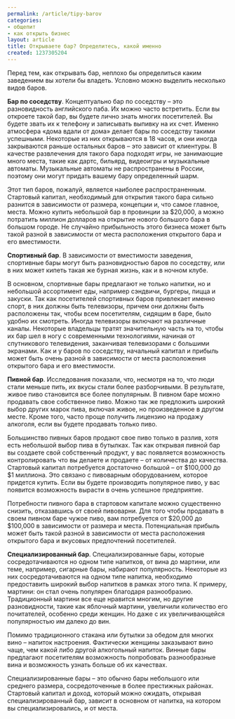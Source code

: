 ```yaml
---
permalink: /article/tipy-barov
categories:
- общепит
- как открыть бизнес
layout: article
title: Открываете бар? Определитесь, какой именно
created: 1237305204
---
```

Перед тем, как открывать бар, неплохо бы определиться каким заведением вы хотели бы владеть. Условно можно выделить несколько видов баров.

**Бар по соседству**. Концептуально бар по соседству – это разновидность английского паба. Их можно часто встретить. Если вы откроете такой бар, вы будете лично знать многих посетителей. Вы будете звать их к телефону и записывать выпивку на их счет. Именно атмосфера «дома вдали от дома» делает бары по соседству такими успешными. Некоторые из них открываются в 18 часов, и они иногда закрываются раньше остальных баров – это зависит от клиентуры. В качестве развлечения для такого бара подходят игры, не занимающие много места, такие как дартс, бильярд, видеоигры и музыкальные автоматы. Музыкальные автоматы не распространены в России, поэтому они могут придать вашему бару определенный шарм. 

Этот тип баров, пожалуй, является наиболее распространенным. Стартовый капитал, необходимый для открытия такого бара сильно разнится в зависимости от размера, концепции и, что самое главное, места. Можно купить небольшой бар в провинции за $20,000, а можно потратить миллион долларов на открытие нового большого бара в большом городе. Не случайно прибыльность этого бизнеса может быть такой разной в зависимости от места расположения открытого бара и его вместимости.

**Спортивный бар**. В зависимости от вместимости заведения, спортивные бары могут быть разновидностью баров по соседству, или в них может кипеть такая же бурная жизнь, как и в ночном клубе.

В основном, спортивные бары предлагают не только напитки, но и небольшой ассортимент еды, например сэндвичи, бургеры, пицца и закуски. Так как посетителей спортивных баров привлекает именно спорт, в них должны быть телевизоры, причем они должны быть расположены так, чтобы всем посетителям, сидящим в баре, было удобно их смотреть. Иногда телевизоры включают на различные каналы. Некоторые владельцы тратят значительную часть на то, чтобы их бар шел в ногу с современными технологиями, начиная от спутникового телевидения, заканчивая телевизорами с большими экранами. Как и у баров по соседству, начальный капитал и прибыль может быть очень разной в зависимости от места расположения открытого бара и его вместимости.

**Пивной бар**. Исследования показали, что, несмотря на то, что люди стали меньше пить, их вкусы стали более разборчивыми. В результате, живое пиво становится все более популярным. В пивном баре можно продавать свое собственное пиво. Можно так же предложить широкий выбор других марок пива, включая живое, но произведенное в другом месте. Кроме того, часто проще получить лицензию на продажу алкоголя, если вы будете продавать только пиво.

Большинство пивных баров продают свое пиво только в разлив, хотя есть небольшой выбор пива в бутылках. Так как открывая пивной бар вы создаете свой собственный продукт, у вас появляется возможность контролировать что вы делаете и продаете – от количества до качества. Стартовый капитал потребуется достаточно большой – от $100,000 до $1 миллиона. Это связано с пивоварным оборудованием, которое придется купить. Если вы будете производить популярное пиво, у вас появится возможность вырасти в очень успешное предприятие.

Потребности пивного бара в стартовом капитале можно существенно снизить, отказавшись от своей пивоварни. Для того чтобы продавать в своем пивном баре чужое пиво, вам потребуется от $20,000 до $100,000 в зависимости от размера и места. Потенциальная прибыль может быть такой разной в зависимости от места расположения открытого бара и вкусовых предпочтений посетителей.

**Специализированный бар**. Специализированные бары, которые сосредотачиваются но одном типе напитков, от вина до мартини, или теме, например, сигарные бары, набирают популярность. Некоторые из них сосредотачиваются на одном типе напитка, необходимо предоставить широкий выбор напитков в рамках этого типа. К примеру, мартини: он стал очень популярен благодаря разнообразию. Традиционный мартини все еще нравится многим, но другие разновидности, такие как яблочный мартини, увеличили количество его почитателей, особенно среди женщин. Но даже с их увеличивающейся популярностью им далеко до вин. 

Помимо традиционного стакана или бутылки за обедом для многих вино – напиток настроения. Фактически женщины заказывают вино чаще, чем какой либо другой алкогольный напиток. Винные бары предлагают посетителям возможность попробовать разнообразные вина и возможность узнать больше об их качествах. 

Специализированные бары – это обычно бары небольшого или среднего размера, сосредоточенные в более престижных районах. Стартовый капитал и доход, который можно ожидать, открывая специализированный бар, зависит в основном от напитка, на котором вы специализировались, и от места.  
 
